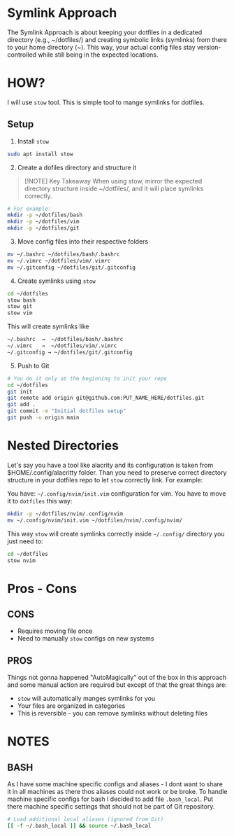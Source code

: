 # Symlink Approach

The Symlink Approach is about keeping your dotfiles in a dedicated directory (e.g., ~/dotfiles/) and creating symbolic links (symlinks) from there to your home directory (~). This way, your actual config files stay version-controlled while still being in the expected locations.

# HOW?

I will use `stow` tool. This is simple tool to mange symlinks for dotfiles.

## Setup

1. Install `stow`

```bash
sudo apt install stow
```

2. Create a dofiles directory and structure it

> [!NOTE] Key Takeaway
> When using stow, mirror the expected directory structure inside ~/dotfiles/,
> and it will place symlinks correctly.

```bash
# For example:
mkdir -p ~/dotfiles/bash
mkdir -p ~/dotfiles/vim
mkdir -p ~/dotfiles/git
```

3. Move config files into their respective folders

```bash
mv ~/.bashrc ~/dotfiles/bash/.bashrc
mv ~/.vimrc ~/dotfiles/vim/.vimrc
mv ~/.gitconfig ~/dotfiles/git/.gitconfig
```

4. Create symlinks using `stow`

```bash
cd ~/dotfiles
stow bash
stow git
stow vim
```

This will create symlinks like

```bash
~/.bashrc  →  ~/dotfiles/bash/.bashrc
~/.vimrc   →  ~/dotfiles/vim/.vimrc
~/.gitconfig → ~/dotfiles/git/.gitconfig
```

5. Push to Git

```bash
# You do it only at the beginning to init your repo
cd ~/dotfiles
git init
git remote add origin git@github.com:PUT_NAME_HERE/dotfiles.git
git add .
git commit -m "Initial dotfiles setup"
git push -u origin main
```

# Nested Directories

Let's say you have a tool like alacrity and its configuration is taken from $HOME/.config/alacritty folder. Than you
need to preserve correct directory structure in your dotfiles repo to let `stow` correctly link. For example:

You have: `~/.config/nvim/init.vim` configuration for vim. You have to move it to `dotfiles` this way:

```bash
mkdir -p ~/dotfiles/nvim/.config/nvim
mv ~/.config/nvim/init.vim ~/dotfiles/nvim/.config/nvim/
```

This way `stow` will create symlinks correctly inside `~/.config/` directory you just need to:

```bash
cd ~/dotfiles
stow nvim
```

# Pros - Cons

## CONS

- Requires moving file once
- Need to manually `stow` configs on new systems

## PROS

Things not gonna happened "AutoMagically" out of the box in this approach and some manual action are required but
except of that the great things are:

- `stow` will automatically manges symlinks for you
- Your files are organized in categories
- This is reversible - you can remove symlinks without deleting files

# NOTES

## BASH

As I have some machine specific configs and aliases - I dont want to share it in all machines as there thos aliases
could not work or be broke. To handle machine specific configs for bash I decided to add file `.bash_local`. Put there
machine specific settings that should not be part of Git repository.

```bash
# Load additional local aliases (ignored from Git)
[[ -f ~/.bash_local ]] && source ~/.bash_local
```
